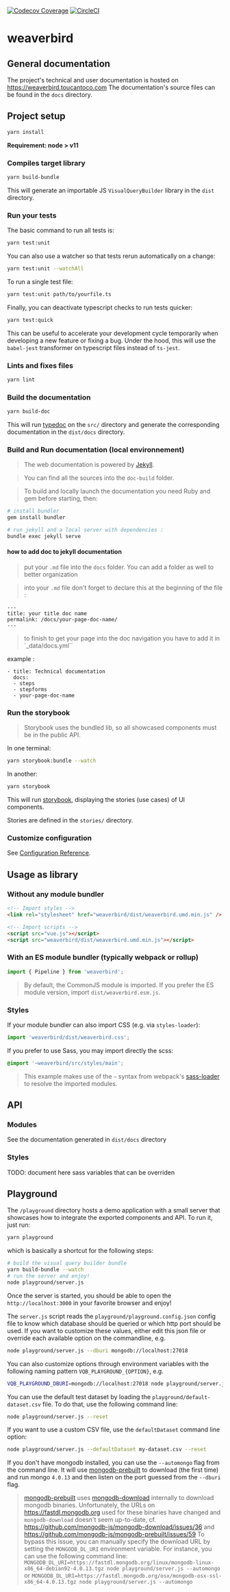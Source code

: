 [![Codecov Coverage](https://img.shields.io/codecov/c/github/ToucanToco/weaverbird.svg?style=flat-square)](https://codecov.io/gh/ToucanToco/weaverbird/)
[![CircleCI](https://img.shields.io/circleci/project/github/ToucanToco/weaverbird.svg)](https://circleci.com/gh/ToucanToco/weaverbird)

# weaverbird

## General documentation

The project's technical and user documentation is hosted on https://weaverbird.toucantoco.com
The documentation's source files can be found in the `docs` directory.

## Project setup

```bash
yarn install
```

**Requirement: node > v11**

### Compiles target library

```bash
yarn build-bundle
```

This will generate an importable JS `VisualQueryBuilder` library in the `dist` directory.

### Run your tests

The basic command to run all tests is:

```bash
yarn test:unit
```

You can also use a watcher so that tests rerun automatically
on a change:

```bash
yarn test:unit --watchAll
```

To run a single test file:

```bash
yarn test:unit path/to/yourfile.ts
```

Finally, you can deactivate typescript checks to run tests quicker:

```bash
yarn test:quick
```

This can be useful to accelerate your development cycle temporarily when
developing a new feature or fixing a bug. Under the hood, this will use the
`babel-jest` transformer on typescript files instead of `ts-jest`.

### Lints and fixes files

```bash
yarn lint
```

### Build the documentation

```bash
yarn build-doc
```

This will run [typedoc](https://typedoc.org/) on the `src/` directory and
generate the corresponding documentation in the `dist/docs` directory.

### Build and Run documentation (local environnement)

> The web documentation is powered by [Jekyll](https://jekyllrb.com).

> You can find all the sources into the `doc-build` folder.

> To build and locally launch the documentation you need Ruby and gem before starting, then:

```bash
# install bundler
gem install bundler

# run jekyll and a local server with dependencies :
bundle exec jekyll serve
```

#### how to add doc to jekyll documentation

> put your `.md` file into the `docs` folder. You can add a folder as well to better organization

> into your `.md` file don't forget to declare this at the beginning of the file :

```
---
title: your title doc name
permalink: /docs/your-page-doc-name/
---
```

> to finish to get your page into the doc navigation you have to add it in `_data/docs.yml``

example :
```
- title: Technical documentation
  docs:
  - steps
  - stepforms
  - your-page-doc-name
```

### Run the storybook

> Storybook uses the bundled lib, so all showcased components must be in the public API.

In one terminal:

```bash
yarn storybook:bundle --watch
```

In another:

```bash
yarn storybook
```

This will run [storybook](https://storybook.js.org/), displaying the stories
(use cases) of UI components.

Stories are defined in the `stories/` directory.

### Customize configuration

See [Configuration Reference](https://cli.vuejs.org/config/).

## Usage as library

### Without any module bundler

```html
<!-- Import styles -->
<link rel="stylesheet" href="weaverbird/dist/weaverbird.umd.min.js" />

<!-- Import scripts -->
<script src="vue.js"></script>
<script src="weaverbird/dist/weaverbird.umd.min.js"></script>
```

### With an ES module bundler (typically webpack or rollup)

```js
import { Pipeline } from 'weaverbird';
```

> By default, the CommonJS module is imported. If you prefer the ES module
> version, import `dist/weaverbird.esm.js`.

### Styles

If your module bundler can also import CSS (e.g. via `styles-loader`):

```js
import 'weaverbird/dist/weaverbird.css';
```

If you prefer to use Sass, you may import directly the scss:

```scss
@import '~weaverbird/src/styles/main';
```

> This example makes use of the `~` syntax from webpack's [sass-loader](https://github.com/webpack-contrib/sass-loader)
> to resolve the imported modules.

## API

### Modules

See the documentation generated in `dist/docs` directory

### Styles

TODO: document here sass variables that can be overriden

## Playground

The `/playground` directory hosts a demo application with a small server that
showcases how to integrate the exported components and API. To run it, just
run:

```bash
yarn playground
```

which is basically a shortcut for the following steps:

```bash
# build the visual query builder bundle
yarn build-bundle --watch
# run the server and enjoy!
node playground/server.js
```

Once the server is started, you should be able to open the
`http://localhost:3000` in your favorite browser and enjoy!

The `server.js` script reads the `playground/playground.config.json` config file
to know which database should be queried or which http port should be used. If
you want to customize these values, either edit this json file or override each
available option on the commandline, e.g.

```bash
node playground/server.js --dburi mongodb://localhost:27018
```

You can also customize options through environment variables with the following
naming pattern `VQB_PLAYGROUND_{OPTION}`, e.g.

```bash
VQB_PLAYGROUND_DBURI=mongodb://localhost:27018 node playground/server.js
```

You can use the default test dataset by loading the `playground/default-dataset.csv` file. To do that, use the following command line:

```bash
node playground/server.js --reset
```

If you want to use a custom CSV file, use the `defaultDataset` command line option:

```bash
node playground/server.js --defaultDataset my-dataset.csv --reset
```

If you don't have mongodb installed, you can use the `--automongo` flag from the
command line. It will use
[mongodb-prebuilt](https://github.com/winfinit/mongodb-prebuilt) to download
(the first time) and run mongo `4.0.13` and then listen on the port guessed from
the `--dburi` flag.

> [mongodb-prebuilt](https://github.com/winfinit/mongodb-prebuilt) uses
> [mongodb-download](https://github.com/mongodb-js/mongodb-download) internally
> to download mongodb binaries. Unfortunately, the URLs on
> https://fastdl.mongodb.org used for these binaries have changed and
> `mongodb-download` doesn't seem up-to-date, cf.
> https://github.com/mongodb-js/mongodb-download/issues/36 and
> https://github.com/mongodb-js/mongodb-prebuilt/issues/59
> To bypass this issue, you can manually specify the download URL by setting the
> `MONGODB_DL_URI` environment variable. For instance, you can use
> the following command line:
> `MONGODB_DL_URI=https://fastdl.mongodb.org/linux/mongodb-linux-x86_64-debian92-4.0.13.tgz node playground/server.js --automongo`
> or
> `MONGODB_DL_URI=https://fastdl.mongodb.org/osx/mongodb-osx-ssl-x86_64-4.0.13.tgz node playground/server.js --automongo`
